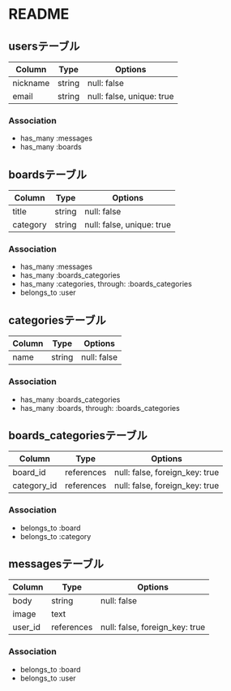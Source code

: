 # README

## usersテーブル
|Column|Type|Options|
|------|----|-------|
|nickname|string|null: false|
|email|string|null: false, unique: true|

### Association
- has_many :messages
- has_many :boards

## boardsテーブル
|Column|Type|Options|
|------|----|-------|
|title|string|null: false|
|category|string|null: false, unique: true|

### Association
- has_many :messages
- has_many :boards_categories
- has_many :categories, through: :boards_categories
- belongs_to :user

## categoriesテーブル
|Column|Type|Options|
|------|----|-------|
|name|string|null: false|

### Association
- has_many :boards_categories
- has_many :boards, through: :boards_categories

## boards_categoriesテーブル
|Column|Type|Options|
|------|----|-------|
|board_id|references|null: false, foreign_key: true|
|category_id|references|null: false, foreign_key: true|

### Association
- belongs_to :board
- belongs_to :category

## messagesテーブル
|Column|Type|Options|
|------|----|-------|
|body|string|null: false|
|image|text||
|user_id|references|null: false, foreign_key: true|

### Association
- belongs_to :board
- belongs_to :user
